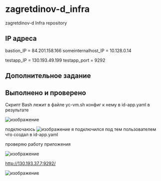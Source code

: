 # zagretdinov-d_infra
zagretdinov-d Infra repository

## IP адреса

bastion_IP = 84.201.158.166
someinternalhost_IP = 10.128.0.14

testapp_IP = 130.193.49.199
testapp_port = 9292

## Дополнительное задание
## Выполнено и проверено 
Скрипт Bash лежит в файле yc-vm.sh конфиг к нему в id-app.yaml
в результате

![изображение](https://user-images.githubusercontent.com/85208391/123184931-9ee6e300-d4b6-11eb-950d-e50a2927ec07.png)

подключаюсь
![изображение](https://user-images.githubusercontent.com/85208391/123184996-c50c8300-d4b6-11eb-91cd-6d64eae24add.png)
я подключился под тем пользователем что создал в id-app.yaml

проверяю работу приложения

![изображение](https://user-images.githubusercontent.com/85208391/123185169-19affe00-d4b7-11eb-8348-565310f477fa.png)

http://130.193.37.7:9292/

![изображение](https://user-images.githubusercontent.com/85208391/123185334-81664900-d4b7-11eb-884c-e579a76f59ae.png)

